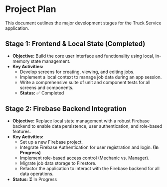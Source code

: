 # Project Plan

This document outlines the major development stages for the Truck Service application.

## Stage 1: Frontend & Local State (Completed)

- **Objective:** Build the core user interface and functionality using local, in-memory state management.
- **Key Activities:**
  - Develop screens for creating, viewing, and editing jobs.
  - Implement a local context to manage job data during an app session.
  - Write a comprehensive suite of unit and component tests for all screens and components.
  - **Status:** ✅ Completed

## Stage 2: Firebase Backend Integration

- **Objective:** Replace local state management with a robust Firebase backend to enable data persistence, user authentication, and role-based features.
- **Key Activities:**
  - Set up a new Firebase project.
  - Integrate Firebase Authentication for user registration and login. **(In Progress)**
  - Implement role-based access control (Mechanic vs. Manager).
  - Migrate job data storage to Firestore.
  - Refactor the application to interact with the Firebase backend for all data operations.
- **Status:** ⏳ In Progress
